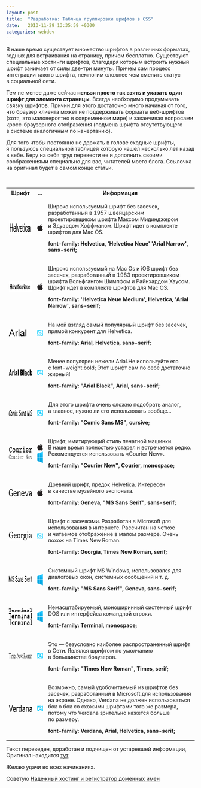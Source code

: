 ```yaml
---
layout: post
title:  "Разработка: Таблица группировки шрифтов в CSS"
date:   2013-11-29 13:35:59 +0300
categories: webdev
---
```


<p>В наше время существует множество шрифтов в различных форматах, годных для встраивания на страницу, причем бесплатно. Существуют специальные хостинги шрифтов, благодаря которым встроить нужный шрифт занимает от силы две-три минуты. Причем сам процесс интеграции такого шрифта, немногим сложнее чем сменить статус в социальной сети.</p>
<p>Тем не менее даже сейчас<strong> нельзя просто так взять и указать один шрифт для элемента страницы</strong>. Всегда необходимо продумывать связку шрифтов. Причин для этого достаточно много начиная от того, что браузер клиента может не поддерживать форматы веб-шрифтов (хотя, это маловероятно в современном мире) и заканчивая вопросами кросс-браузерного отображения (подмена шрифта отсутствующего в системе аналогичным по начертанию).</p>
<p>Для того чтобы постоянно не держать в голове сходные шрифты, я пользуюсь специальной таблицей которую нашел несколько лет назад в вебе. Беру на себя труд перевести ее и дополнить своими соображениями специально для вас, читателей моего блога. Ссылочка на оригинал будет в самом конце статьи.</p>
<div class="clearfix"> </div>
<table class="table table-striped">
<tbody>
<tr><th>Шрифт</th><th>...</th><th>Информация</th></tr>
<tr>
<td><img style="height: 39px; width: 140px;" src="/assets/images/articles/fonts_guide/helveticaRegular.png" alt="Helvetica Regular" /></td>
<td><img src="/assets/images/articles/fonts_guide/mac-logo.png" alt="Macintosh" /></td>
<td>
<p>Широко используемый шрифт без засечек, разработанный в 1957 швейцарским проектировщиком шрифта Максом Мидинджером и Эдуардом Хоффманом. Шрифт идет в комплекте шрифтов для Mac OS.</p>
<p><strong>font-family: Helvetica, 'Helvetica Neue' 'Arial Narrow', sans-serif;</strong></p>
</td>
</tr>
<tr>
<td><img style="height: 27px; width: 140px;" src="/assets/images/articles/fonts_guide/helveticaNeueMedium.png" alt="Helvetica Neue " /></td>
<td><img src="/assets/images/articles/fonts_guide/mac-logo.png" alt="Macintosh" /></td>
<td>
<p>Широко используемый на Mac Os и iOS шрифт без засечек, разработанный в 1983 проектировщиком шрифта Вольфгангом Шимпфом и Райнхардом Хаусом. Шрифт идет в комплекте шрифтов для Mac OS.</p>
<p><strong>font-family: 'Helvetica Neue Medium', Helvetica, 'Arial Narrow', sans-serif;</strong></p>
</td>
</tr>
<tr>
<td><img src="/assets/images/articles/fonts_guide/arial.gif" alt="Arial" width="47" height="19" /></td>
<td><img src="/assets/images/articles/fonts_guide/ie-logo.png" alt="MS Internet Explorer" /></td>
<td>
<p>На мой взгляд самый популярный шрифт без засечек, прямой конкурент для Helvetica.</p>
<p><strong>font-family: Arial, Helvetica, sans-serif;</strong></p>
</td>
</tr>
<tr>
<td><img style="width: 140px; height: 18px;" src="/assets/images/articles/fonts_guide/arialblack.gif" alt="Arial Black" /></td>
<td><img src="/assets/images/articles/fonts_guide/ie-logo.png" alt="MS Internet Explorer" /></td>
<td>
<p>Менее популярен нежели Arial.Не используйте его с font-weight:bold; Этот шрифт сам по себе достаточно жирный!</p>
<p><strong>font-family: "Arial Black", Arial, sans-serif;</strong></p>
</td>
</tr>
<tr>
<td><img style="width: 140px; height: 19px;" src="/assets/images/articles/fonts_guide/comicsans.gif" alt="FontName" /></td>
<td><img src="/assets/images/articles/fonts_guide/ie-logo.png" alt="MS Internet Explorer" /></td>
<td>
<p>Для этого шрифта очень сложно подобрать аналог, а главное, нужно ли его использовать вообще...</p>
<p><strong>font-family: "Comic Sans MS", cursive;</strong></p>
</td>
</tr>
<tr>
<td><img src="/assets/images/articles/fonts_guide/courier.gif" alt="Courier (Mac scalable)" width="101" height="17" /> <br /> <img style="width: 81px; height: 13px;" src="/assets/images/articles/fonts_guide/couriernew.png" alt="Courier New" /></td>
<td><img src="/assets/images/articles/fonts_guide/mac-logo.png" alt="Macintosh" /> <br /> <img src="/assets/images/articles/fonts_guide/ms-logo.png" alt="Windows" width="38" height="30" align="middle" /></td>
<td>
<p>Шрифт, имитирующий стиль печатной машинки. В наше время полностью устарел и встречается редко. Рекомендуется использовать «Courier New».</p>
<p><strong>font-family: "Courier New", Courier, monospace;</strong></p>
</td>
</tr>
<tr>
<td><img src="/assets/images/articles/fonts_guide/geneva.gif" alt="Geneva" width="83" height="20" /></td>
<td><img src="/assets/images/articles/fonts_guide/mac-logo.png" alt="Macintosh" /></td>
<td>
<p>Древний шрифт, предок Helvetica. Интересен в качестве музейного экспоната.</p>
<p><strong>font-family: Geneva, "MS Sans Serif", sans-serif;</strong></p>
</td>
</tr>
<tr>
<td><img src="/assets/images/articles/fonts_guide/georgia.gif" alt="Georgia" width="82" height="24" /></td>
<td><img src="/assets/images/articles/fonts_guide/ie-logo.png" alt="MS Internet Explorer" /></td>
<td>
<p>Шрифт с засечками. Разработан в Microsoft для использования в интернете. Рассчитан на четкое и читаемое отображение в малом размере. Очень похож на Times New Roman.</p>
<p><strong>font-family: Georgia, Times New Roman, serif;</strong></p>
</td>
</tr>
<tr><!-- MS SANS SERIF -->
<td><img style="width: 140px; height: 16px;" src="/assets/images/articles/fonts_guide/mssansserif.gif" alt="MS Sans Serif" /></td>
<td><img src="/assets/images/articles/fonts_guide/ms-logo.png" alt="Windows" width="38" height="30" align="middle" /></td>
<td>
<p>Системный шрифт MS Windows, использовался для диалоговых окон, системных сообщений и т. д.</p>
<p><strong>font-family: "MS Sans Serif", Geneva, sans-serif;</strong></p>
</td>
</tr>
<tr>
<td><img src="/assets/images/articles/fonts_guide/terminal9.gif" alt="Terminal (9 pt.)" width="63" height="9" /> <br /> <img src="/assets/images/articles/fonts_guide/terminal12.gif" alt="Terminal (12 pt.)" width="91" height="14" /> <br /> <img src="/assets/images/articles/fonts_guide/terminal14.gif" alt="Terminal (14 pt.)" width="77" height="14" /></td>
<td><img src="/assets/images/articles/fonts_guide/ms-logo.png" alt="Windows" width="38" height="30" align="middle" /></td>
<td>
<p>Немасштабируемый, моноширинный системный шрифт DOS или интерфейса командной строки.</p>
<p><strong>font-family: Terminal, monospace;</strong></p>
</td>
</tr>
<tr>
<td><img style="width: 140px; height: 15px;" src="/assets/images/articles/fonts_guide/timesnewroman.gif" alt="Times New Roman" /></td>
<td><img src="/assets/images/articles/fonts_guide/ie-logo.png" alt="MS Internet Explorer" /></td>
<td>
<p>Это — безусловно наиболее распространенный шрифт в Сети. Являлся шрифтом по умолчанию в большинстве браузеров.</p>
<p><strong>font-family: "Times New Roman", Times, serif;</strong></p>
</td>
</tr>
<tr>
<td><img src="/assets/images/articles/fonts_guide/verdana.gif" alt="Verdana" width="97" height="20" /></td>
<td><img src="/assets/images/articles/fonts_guide/ie-logo.png" alt="MS Internet Explorer" /></td>
<td>
<p>Возможно, самый удобочитаемый из шрифтов без засечек, разработанный в Microsoft для использования на экране. Однако, Verdana не должен использоваться бок о бок со схожими шрифтами того же размера, потому что Verdana зрительно кажется больше по размеру.</p>
<p><strong>font-family: Verdana, Arial, Helvetica, sans-serif;</strong></p>
</td>
</tr>
</tbody>
</table>
<p>Текст переведен, доработан и подчищен от устаревшей информации, Оригинал находится <a href="http://www.angelfire.com/al4/rcollins/style/fonts.html" target="_blank">тут</a></p>
<p>Желаю удачи во всех начинаниях.</p>
<p class="postovoy">Советую <a href="http://com.uanic.name/" target="_blank">Надежный хостинг и регистратор доменных имен</a></p>